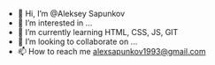 - 👋 Hi, I’m @Aleksey Sapunkov
- 👀 I’m interested in ...
- 🌱 I’m currently learning HTML, CSS, JS, GIT
- 💞️ I’m looking to collaborate on ...
- 📫 How to reach me alexsapunkov1993@gmail.com

<!---
AlekseySapunkov/AlekseySapunkov is a ✨ special ✨ repository because its `README.md` (this file) appears on your GitHub profile.
You can click the Preview link to take a look at your changes.
--->
